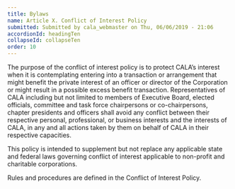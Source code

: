 ```yaml
---
title: Bylaws
name: Article X. Conflict of Interest Policy
submitted: Submitted by cala_webmaster on Thu, 06/06/2019 - 21:06
accordionId: headingTen
collapseId: collapseTen
order: 10
---
```


The purpose of the conflict of interest policy is to protect CALA’s interest when it is contemplating entering into a transaction or arrangement that might benefit the private interest of an officer or director of the Corporation or might result in a possible excess benefit transaction. Representatives of CALA including but not limited to members of Executive Board, elected officials, committee and task force chairpersons or co-chairpersons, chapter presidents and officers shall avoid any conflict between their respective personal, professional, or business interests and the interests of CALA, in any and all actions taken by them on behalf of CALA in their respective capacities.

This policy is intended to supplement but not replace any applicable state and federal laws governing conflict of interest applicable to non-profit and charitable corporations.

Rules and procedures are defined in the Conflict of Interest Policy.
